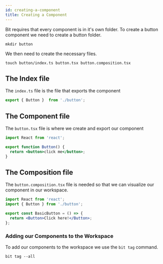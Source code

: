 ```yaml
---
id: creating-a-component
title: Creating a Component
---
```


Bit requires that every component is in it's own folder. To create a button component we need to create a button folder.

```shell
mkdir button
```
We then need to create the necessary files. 

```shell
touch button/index.ts button.tsx button.composition.tsx
```

## The Index file

The `index.ts` file is the file that exports the component

```jsx
export { Button }  from './button';
```

## The Component file

The `button.tsx` file is where we create and export our component

```jsx
import React from 'react';

export function Button() {
  return <button>click me</button>;
}
```

## The Composition file

The `button.composition.tsx` file is needed so that we can visualize our component in our workspace.


```jsx
import React from 'react';
import { Button } from './button';

export const BasicButton = () => {
  return <Button>Click here!</Button>;
};
```

### Adding our Components to the Workspace

To add our components to the workspace we use the `bit tag` command.

```shell
bit tag --all
```
